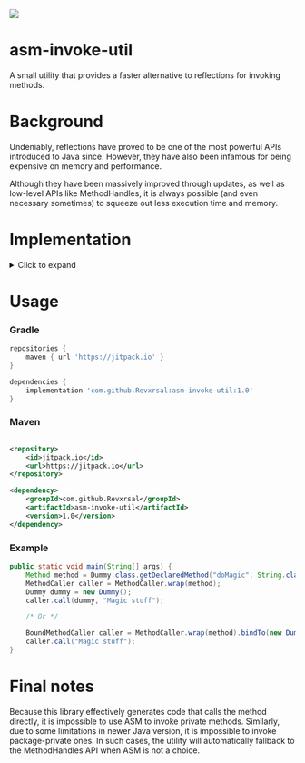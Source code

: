 [![](https://jitpack.io/v/Revxrsal/asm-invoke-util.svg)](https://jitpack.io/#Revxrsal/asm-invoke-util)
# asm-invoke-util

A small utility that provides a faster alternative to reflections for invoking methods.

# Background

Undeniably, reflections have proved to be one of the most powerful APIs introduced to Java since. However, they have
also been infamous for being expensive on memory and performance.

Although they have been massively improved through updates, as well as low-level APIs like MethodHandles, it is always
possible (and even necessary sometimes) to squeeze out less execution time and memory.

# Implementation

<details>
  <summary>Click to expand</summary>
This utility's implementation is simple: It constructs bytecode using [ASM](https://asm.ow2.io) to generate a class
that directly invokes the method

```java
public class Dummy {

    public void doMagic(String spell) {
        System.out.println(spell + "! Woooosh");
    }
}
```

```java
/* Implementation for the caller */
public final class DummyMethodCaller0 implements MethodCaller {

    @Override public Object call(@Nullable Object instance, Object... arguments) {
        return ((Dummy) instance).doMagic((String) arguments[0]);
    }
}
```

This way, we can simply acquire an instance of `DummyMethodCaller0` to call the `doMagic` method. No reflection is
needed, performs just like direct method execution.
</details>

# Usage

### Gradle

```groovy
repositories {
    maven { url 'https://jitpack.io' }
}

dependencies {
    implementation 'com.github.Revxrsal:asm-invoke-util:1.0'
}
```

### Maven

```xml

<repository>
    <id>jitpack.io</id>
    <url>https://jitpack.io</url>
</repository>

<dependency>
    <groupId>com.github.Revxrsal</groupId>
    <artifactId>asm-invoke-util</artifactId>
    <version>1.0</version>
</dependency>
```

### Example

```java
public static void main(String[] args) {
    Method method = Dummy.class.getDeclaredMethod("doMagic", String.class);
    MethodCaller caller = MethodCaller.wrap(method);
    Dummy dummy = new Dummy();
    caller.call(dummy, "Magic stuff");

    /* Or */

    BoundMethodCaller caller = MethodCaller.wrap(method).bindTo(new Dummy());
    caller.call("Magic stuff");
}
```

# Final notes

Because this library effectively generates code that calls the method directly, it is impossible to use ASM to invoke
private methods. Similarly, due to some limitations in newer Java version, it is impossible to invoke package-private
ones. In such cases, the utility will automatically fallback to the MethodHandles API when ASM is not a choice.
